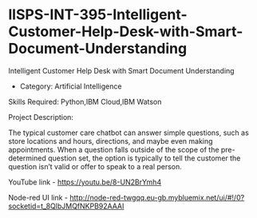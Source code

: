 # llSPS-INT-395-Intelligent-Customer-Help-Desk-with-Smart-Document-Understanding
Intelligent Customer Help Desk with Smart Document Understanding

- Category: Artificial Intelligence

Skills Required:
Python,IBM Cloud,IBM Watson

Project Description:

The typical customer care chatbot can answer simple questions, such as store locations and hours, directions, and maybe even making appointments. When a question falls outside of the scope of the pre-determined question set, the option is typically to tell the customer the question isn’t valid or offer to speak to a real person.
  
  
  
 YouTube link - https://youtu.be/8-UN2BrYmh4
 
 Node-red UI link - http://node-red-twgqq.eu-gb.mybluemix.net/ui/#!/0?socketid=t_8QlbJMQfNKPB92AAAI

